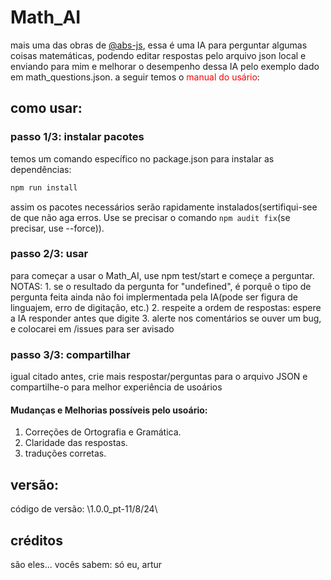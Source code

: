 # Math_AI

mais uma das obras de <a href="https://github.com/abs-js/abs-js/">@abs-js</a>, essa é uma IA para perguntar algumas coisas matemáticas, podendo editar respostas pelo arquivo json local e enviando para mim e melhorar o desempenho dessa IA pelo exemplo dado em math_questions.json. a seguir temos o <span style="color: red">manual do usário</span>:

## como usar:
### passo 1/3: instalar pacotes
temos um comando específico no package.json para instalar as dependências:
```bash
npm run install
```
assim os pacotes necessários serão rapidamente instalados(sertifiqui-see de que não aga erros. Use se precisar o comando <code>npm audit fix</code>(se precisar, use --force)).

### passo 2/3: usar
para começar a usar o Math_AI, use npm test/start e começe a perguntar.<br>
NOTAS:
    1. se o resultado da pergunta for "undefined", é porquê o tipo de pergunta feita ainda não foi implermentada pela IA(pode ser figura de linguajem, erro de digitação, etc.)
    2. respeite a ordem de respostas: espere a IA responder antes que digite
    3. alerte nos comentários se ouver um bug, e colocarei em /issues para ser avisado

### passo 3/3: compartilhar
igual citado antes, crie mais respostar/perguntas para o arquivo JSON e compartilhe-o para melhor experiência de usoários

#### Mudanças e Melhorias possíveis pelo usoário:
1. Correções de Ortografia e Gramática.
2. Claridade das respostas.
3. traduções corretas.

## versão:
código de versão: \1.0.0_pt-11/8/24\

## créditos
são eles... vocês sabem: só eu, artur
